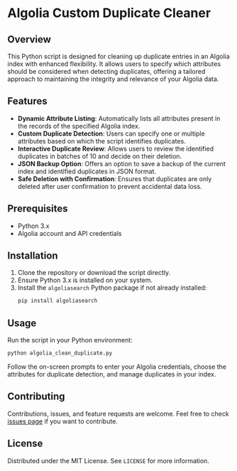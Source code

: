 # Algolia Custom Duplicate Cleaner

## Overview
This Python script is designed for cleaning up duplicate entries in an Algolia index with enhanced flexibility. It allows users to specify which attributes should be considered when detecting duplicates, offering a tailored approach to maintaining the integrity and relevance of your Algolia data.

## Features
- **Dynamic Attribute Listing**: Automatically lists all attributes present in the records of the specified Algolia index.
- **Custom Duplicate Detection**: Users can specify one or multiple attributes based on which the script identifies duplicates.
- **Interactive Duplicate Review**: Allows users to review the identified duplicates in batches of 10 and decide on their deletion.
- **JSON Backup Option**: Offers an option to save a backup of the current index and identified duplicates in JSON format.
- **Safe Deletion with Confirmation**: Ensures that duplicates are only deleted after user confirmation to prevent accidental data loss.

## Prerequisites
- Python 3.x
- Algolia account and API credentials

## Installation
1. Clone the repository or download the script directly.
2. Ensure Python 3.x is installed on your system.
3. Install the `algoliasearch` Python package if not already installed:
   ```bash
   pip install algoliasearch
   ```

## Usage
Run the script in your Python environment:
```bash
python algolia_clean_duplicate.py
```
Follow the on-screen prompts to enter your Algolia credentials, choose the attributes for duplicate detection, and manage duplicates in your index.

## Contributing
Contributions, issues, and feature requests are welcome. Feel free to check [issues page](https://github.com/your-github-username/algolia-custom-duplicate-cleaner/issues) if you want to contribute.

## License
Distributed under the MIT License. See `LICENSE` for more information.
